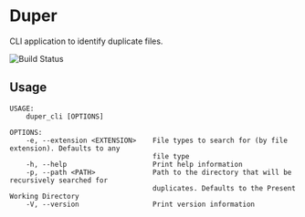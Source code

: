 # Duper
CLI application to identify duplicate files.   

![Build Status](https://github.com/yourusername/your-repo-name/actions/workflows/rust.yml/badge.svg)

## Usage

```
USAGE:
    duper_cli [OPTIONS]

OPTIONS:
    -e, --extension <EXTENSION>    File types to search for (by file extension). Defaults to any
                                   file type
    -h, --help                     Print help information
    -p, --path <PATH>              Path to the directory that will be recursively searched for
                                   duplicates. Defaults to the Present Working Directory
    -V, --version                  Print version information
```